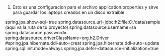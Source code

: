 1. Esto es una configuracion para el archivo application.properties y sirve para guardar los laptops creados en un disco extraible

spring.jpa.show-sql=true
spring.datasource.url=jdbc:h2:file:C:/data/sample (aquí va la ruta de tu proyecto)
spring.datasource.username=sa
spring.datasource.password=
spring.datasource.driverClassName=org.h2.Driver
#spring.jpa.hibernate.ddl-auto=creat
spring.jpa.hibernate.ddl-auto=update
spring.sql.init.mode=always
spring.jpa.defer-datasource-initialization=true

